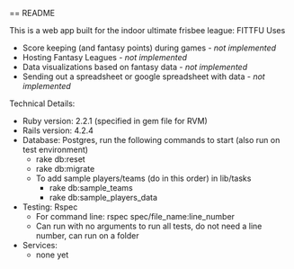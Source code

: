 == README

This is a web app built for the indoor ultimate frisbee league: FITTFU
Uses
* Score keeping (and fantasy points) during games - *not implemented*
* Hosting Fantasy Leagues - *not implemented*
* Data visualizations based on fantasy data - *not implemented*
* Sending out a spreadsheet or google spreadsheet with data - *not implemented*

Technical Details:
* Ruby version: 2.2.1 (specified in gem file for RVM)
* Rails version: 4.2.4
* Database: Postgres, run the following commands to start (also run on test environment)
  * rake db:reset
  * rake db:migrate
  * To add sample players/teams (do in this order) in lib/tasks
    * rake db:sample_teams
    * rake db:sample_players_data
* Testing: Rspec
  * For command line: rspec spec/file_name:line_number
  * Can run with no arguments to run all tests, do not need a line number, can run on a folder
* Services:
  * none yet
